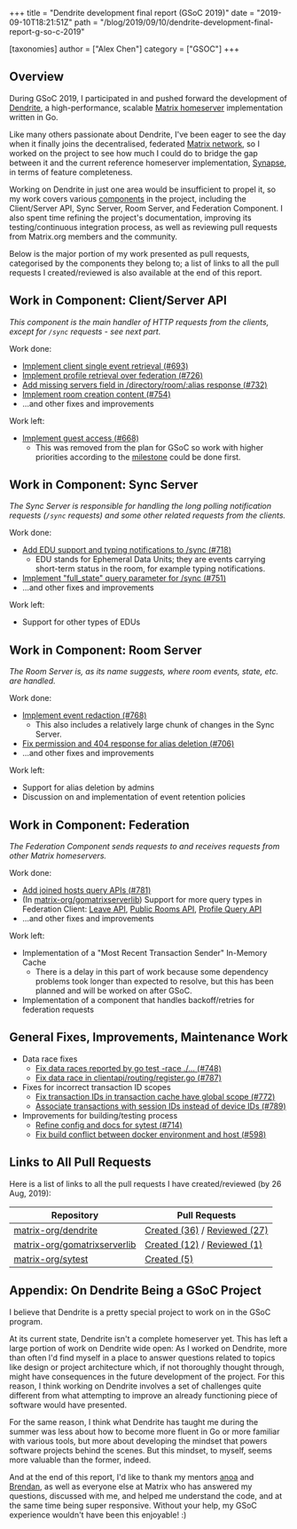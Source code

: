 +++
title = "Dendrite development final report (GSoC 2019)"
date = "2019-09-10T18:21:51Z"
path = "/blog/2019/09/10/dendrite-development-final-report-g-so-c-2019"

[taxonomies]
author = ["Alex Chen"]
category = ["GSOC"]
+++

## Overview

During GSoC 2019, I participated in and pushed forward the development of
[Dendrite][dendrite], a high-performance, scalable [Matrix
homeserver](https://matrix.org/docs/guides/introduction) implementation written
in Go.

Like many others passionate about Dendrite, I've been eager to see the day when
it finally joins the decentralised, federated [Matrix
network](https://matrix.org/), so I worked on the project to see how much I
could do to bridge the gap between it and the current reference homeserver
implementation, [Synapse](https://github.com/matrix-org/synapse), in terms of
feature completeness.

Working on Dendrite in just one area would be insufficient to propel it, so my
work covers various
[components](https://github.com/matrix-org/dendrite/blob/master/WIRING.md)
in the project, including the Client/Server API, Sync Server, Room Server,
and Federation Component. I also spent time refining the project's
documentation, improving its testing/continuous integration process, as well as
reviewing pull requests from Matrix.org members and the community.

Below is the major portion of my work presented as pull requests, categorised by
the components they belong to; a list of links to all the pull requests I
created/reviewed is also available at the end of this report.

## Work in Component: Client/Server API

_This component is the main handler of HTTP requests from the clients, except for
`/sync` requests - see next part._

Work done:

- [Implement client single event retrieval (#693)](https://github.com/matrix-org/dendrite/pull/693)
- [Implement profile retrieval over federation (#726)](https://github.com/matrix-org/dendrite/pull/726)
- [Add missing servers field in /directory/room/:alias response (#732)](https://github.com/matrix-org/dendrite/pull/732)
- [Implement room creation content (#754)](https://github.com/matrix-org/dendrite/pull/754)
- ...and other fixes and improvements

Work left:

- [Implement guest access (#668)](https://github.com/matrix-org/dendrite/issues/668)
    - This was removed from the plan for GSoC so work with higher priorities
    according to the
    [milestone](https://github.com/matrix-org/dendrite/milestone/5) could be
    done first.

## Work in Component: Sync Server

_The Sync Server is responsible for handling the long polling notification
requests (`/sync` requests) and some other related requests from the clients._

Work done:

- [Add EDU support and typing notifications to /sync (#718)](https://github.com/matrix-org/dendrite/pull/718)
    - EDU stands for Ephemeral Data Units; they are events carrying short-term
    status in the room, for example typing notifications.
- [Implement "full\_state" query parameter for /sync (#751)](https://github.com/matrix-org/dendrite/pull/751)
- ...and other fixes and improvements

Work left:

- Support for other types of EDUs

## Work in Component: Room Server

_The Room Server is, as its name suggests, where room events, state, etc. are
handled._

Work done:

- [Implement event redaction (#768)](https://github.com/matrix-org/dendrite/pull/768)
    - This also includes a relatively large chunk of changes in the Sync Server.
- [Fix permission and 404 response for alias deletion (#706)](https://github.com/matrix-org/dendrite/pull/706)
- ...and other fixes and improvements

Work left:

- Support for alias deletion by admins
- Discussion on and implementation of event retention policies

## Work in Component: Federation

_The Federation Component sends requests to and receives requests from other
Matrix homeservers._

Work done:

- [Add joined hosts query APIs (#781)](https://github.com/matrix-org/dendrite/pull/781)
- (In [matrix-org/gomatrixserverlib][gomatrixserverlib]) Support for more query
  types in Federation Client: [Leave
  API](https://github.com/matrix-org/gomatrixserverlib/pull/130), [Public Rooms
  API](https://github.com/matrix-org/gomatrixserverlib/pull/129), [Profile Query
  API](https://github.com/matrix-org/gomatrixserverlib/pull/128)
- ...and other fixes and improvements

Work left:

- Implementation of a "Most Recent Transaction Sender" In-Memory Cache
    - There is a delay in this part of work because some dependency problems
    took longer than expected to resolve, but this has been planned and will
    be worked on after GSoC.
- Implementation of a component that handles backoff/retries for federation requests

## General Fixes, Improvements, Maintenance Work

- Data race fixes
    - [Fix data races reported by go test -race ./... (#748)](https://github.com/matrix-org/dendrite/pull/748)
    - [Fix data race in clientapi/routing/register.go (#787)](https://github.com/matrix-org/dendrite/pull/787)
- Fixes for incorrect transaction ID scopes
    - [Fix transaction IDs in transaction cache have global scope (#772)](https://github.com/matrix-org/dendrite/pull/772)
    - [Associate transactions with session IDs instead of device IDs (#789)](https://github.com/matrix-org/dendrite/pull/789)
- Improvements for building/testing process
    - [Refine config and docs for sytest (#714)](https://github.com/matrix-org/dendrite/pull/714)
    - [Fix build conflict between docker environment and host (#598)](https://github.com/matrix-org/dendrite/pull/598)

## Links to All Pull Requests

Here is a list of links to all the pull requests I have created/reviewed (by 26
Aug, 2019):

| Repository                                        | Pull Requests                                                                          |
|---------------------------------------------------|----------------------------------------------------------------------------------------|
| [matrix-org/dendrite][dendrite]                   | [Created (36)][dendrite-created] / [Reviewed (27)][dendrite-reviewed]                  |
| [matrix-org/gomatrixserverlib][gomatrixserverlib] | [Created (12)][gomatrixserverlib-created] / [Reviewed (1)][gomatrixserverlib-reviewed] |
| [matrix-org/sytest][sytest]                       | [Created (5)][sytest-created]                                                          |

[dendrite-created]: https://github.com/matrix-org/dendrite/pulls?utf8=%E2%9C%93&q=is%3Apr+author%3ACnly+created%3A%3C2019-08-26
[dendrite-reviewed]: https://github.com/matrix-org/dendrite/pulls?utf8=%E2%9C%93&q=is%3Apr+reviewed-by%3ACnly+-author%3ACnly+created%3A%3C2019-08-26

[gomatrixserverlib-created]: https://github.com/matrix-org/gomatrixserverlib/pulls?utf8=%E2%9C%93&q=is%3Apr+author%3ACnly+created%3A%3C2019-08-26
[gomatrixserverlib-reviewed]: https://github.com/matrix-org/gomatrixserverlib/pulls?utf8=%E2%9C%93&q=is%3Apr+reviewed-by%3ACnly+-author%3ACnly+created%3A%3C2019-08-26

[sytest-created]: https://github.com/matrix-org/sytest/pulls?utf8=%E2%9C%93&q=is%3Apr+author%3ACnly+created%3A%3C2019-08-26

## Appendix: On Dendrite Being a GSoC Project

I believe that Dendrite is a pretty special project to work on in the GSoC
program.

At its current state, Dendrite isn't a complete homeserver yet. This has left a
large portion of work on Dendrite wide open: As I worked on Dendrite, more than
often I'd find myself in a place to answer questions related to topics like
design or project architecture which, if not thoroughly thought through, might
have consequences in the future development of the project. For this reason, I
think working on Dendrite involves a set of challenges quite different from what
attempting to improve an already functioning piece of software would have
presented.

For the same reason, I think what Dendrite has taught me during the
summer was less about how to become more fluent in Go or more familiar with
various tools, but more about developing the mindset that powers software
projects behind the scenes. But this mindset, to myself, seems more valuable
than the former, indeed.

And at the end of this report, I'd like to thank my mentors
[anoa](https://matrix.to/#/@andrewm:amorgan.xyz) and
[Brendan](https://matrix.to/#/@brendan:abolivier.bzh), as well as everyone else
at Matrix who has answered my questions, discussed with me, and helped me
understand the code, and at the same time being super responsive. Without your
help, my GSoC experience wouldn't have been this enjoyable! :)

[dendrite]: https://github.com/matrix-org/dendrite
[gomatrixserverlib]: https://github.com/matrix-org/gomatrixserverlib
[sytest]: https://github.com/matrix-org/sytest
